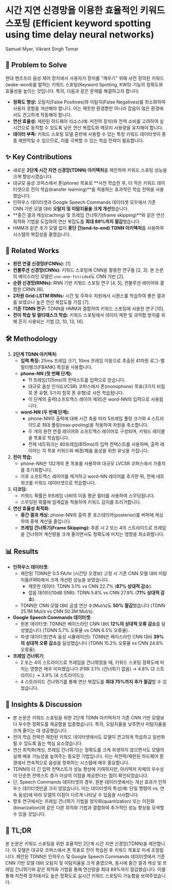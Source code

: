 # 시간 지연 신경망을 이용한 효율적인 키워드 스포팅 (Efficient keyword spotting using time delay neural networks)

Samuel Myer, Vikrant Singh Tomar

## 🧩 Problem to Solve

현대 핸즈프리 음성 제어 장치에서 사용자가 장치를 "깨우기" 위해 사전 정의된 키워드(wake-word)를 말하는 키워드 스포팅(Keyword Spotting, KWS) 기능의 정확도와 효율성을 높이는 것입니다. 특히, 다음과 같은 문제를 해결하고자 합니다:

- **정확도 향상:** 오탐지(False Positives)와 미탐지(False Negatives)를 최소화하여 사용자 경험을 개선해야 합니다. 이는 깨끗한 환경뿐만 아니라 잡음이 많은 환경에서도 견고하게 작동해야 합니다.
- **연산 효율성:** 제한된 하드웨어 리소스(예: 저전력 장치)와 전력 소비를 고려하여 실시간으로 동작할 수 있도록 낮은 연산 복잡도와 메모리 사용량을 유지해야 합니다.
- **데이터 부족:** 키워드 스포팅 모델 훈련에 사용할 수 있는 특정 키워드 데이터셋이 종종 제한적일 수 있으므로, 이를 극복할 수 있는 학습 전략이 필요합니다.

## ✨ Key Contributions

- 새로운 **2단계 시간 지연 신경망(TDNN) 아키텍처**를 제안하여 키워드 스포팅 성능을 크게 향상시켰습니다.
- 대규모 음성 코퍼스에서 폰(phone) 목표로 **사전 학습한 후, 더 작은 키워드 데이터셋으로 전이 학습(transfer learning)**을 적용하는 효과적인 학습 전략을 사용했습니다.
- 인하우스 데이터셋과 Google Speech Commands 데이터셋 모두에서 기존 CNN 기반 모델 대비 **오탐지 및 미탐지율을 크게 개선**했습니다.
- **중간 결과 캐싱(caching) 및 프레임 건너뛰기(frame skipping)**와 같은 연산 최적화 기법을 도입하여 연산 복잡도를 **최대 89%까지 절감**했습니다.
- HMM과 같은 추가 모델 없이 **종단 간(end-to-end) TDNN 아키텍처**를 사용하여 시스템의 복잡성을 줄였습니다.

## 📎 Related Works

- **완전 연결 신경망(FCNNs):** [1]
- **컨볼루션 신경망(CNNs):** 키워드 스포팅에 CNN을 활용한 연구들 [2, 3]. 본 논문의 베이스라인 모델인 `cnn-one-fstride4`도 CNN 기반 [2].
- **순환 신경망(RNNs):** RNN 기반 키워드 스포팅 연구 [4, 5], 컨볼루션 레이어와 결합한 CRNN [6].
- **2차원 Grid-LSTM RNNs:** 시간 및 주파수 차원에서 시퀀스를 학습하여 좋은 결과를 보였으나 높은 연산 복잡도를 가짐 [7].
- **기존 TDNN 연구:** TDNN을 HMM과 결합하여 키워드 스포팅에 사용한 연구 [10].
- **전이 학습 및 멀티태스크 학습:** 키워드 스포팅에서 데이터 제한 및 과적합 방지를 위해 흔히 사용되는 기법 [2, 10, 13, 14].

## 🛠️ Methodology

1. **2단계 TDNN 아키텍처:**
   - **입력 특징:** 25ms 프레임 크기, 10ms 프레임 이동으로 추출된 41차원 로그-멜 필터뱅크(FBANK) 특징을 사용합니다.
   - **phone-NN (첫 번째 단계):**
     - 11 프레임(125ms)의 컨텍스트를 입력으로 받습니다.
     - 대규모 음성 인식(LVCSR) 코퍼스에서 폰(monophone) 목표(3가지 비침묵 폰 유형, 5가지 침묵 폰 유형)로 사전 학습됩니다.
     - 이 단계의 출력(소프트맥스 레이어 제외)은 word-NN의 입력으로 사용됩니다.
   - **word-NN (두 번째 단계):**
     - phone-NN의 출력에 대해 시간 축을 따라 5프레임 풀링 크기와 4 스트라이드로 최대 풀링(max-pooling)을 적용하여 차원을 축소합니다.
     - 두 개의 완전 연결 레이어와 소프트맥스 레이어로 구성되며, 키워드 레이블을 목표로 학습됩니다.
     - 전체 네트워크는 80프레임(815ms)의 입력 컨텍스트를 사용하며, 출력 레이어는 각 목표 키워드와 배경/채움 음성을 위한 유닛을 가집니다.
2. **전이 학습:**
   - phone-NN은 132개의 폰 목표를 사용하여 대규모 LVCSR 코퍼스에서 가중치를 초기화합니다.
   - 이후 소프트맥스 레이어를 제거하고 word-NN 레이어를 추가한 뒤, 전체 네트워크를 키워드 데이터셋으로 학습합니다.
3. **디코딩:**
   - 키워드 확률은 9프레임 너비의 이동 평균 필터를 사용하여 스무딩됩니다.
   - 스무딩된 확률에 임계값을 적용하여 키워드 감지를 트리거합니다.
4. **연산 효율성 최적화:**
   - **중간 결과 캐싱:** phone-NN의 출력 폰 포스테리어(posterior)를 버퍼에 캐싱하여 중복 계산을 줄입니다.
   - **프레임 건너뛰기(Frame Skipping):** 추론 시 2 또는 4의 스트라이드로 프레임을 건너뛰어 계산량을 크게 줄이면서도 정확도에 미치는 영향을 최소화합니다.

## 📊 Results

- **인하우스 데이터셋:**
  - 제안된 TDNN은 0.5 FA/hr (시간당 오경보) 고정 시 기존 CNN 모델 대비 미탐지율(FRR)에서 크게 개선된 성능을 보였습니다.
    - 깨끗한 데이터: TDNN 3.1% vs CNN 22.7% (**87% 상대적 감소**).
    - 잡음 데이터(10dB SNR): TDNN 5.8% vs CNN 27.9% (**71% 상대적 감소**).
  - TDNN은 CNN 모델 대비 곱셈 연산 수(Mul/s)도 **50% 절감**했습니다 (TDNN 25.1M Mul/s vs CNN 50.3M Mul/s).
- **Google Speech Commands 데이터셋:**
  - 원본 데이터셋: TDNN은 베이스라인 CNN 대비 **12%의 상대적 오류 감소**를 달성했습니다 (TDNN 5.7% 오류율 vs CNN 6.5% 오류율).
  - 파생 데이터셋(연속 음성 시뮬레이션): TDNN은 베이스라인 CNN 대비 **39%의 상대적 오류 감소**를 달성했습니다 (TDNN 15.2% 오류율 vs CNN 24.8% 오류율).
- **프레임 건너뛰기:**
  - 2 또는 4의 스트라이드로 프레임을 건너뛰었을 때, 키워드 스포팅 정확도에 미치는 영향은 매우 미미했습니다 (FRR 3.1% (건너뛰기 없음) $\rightarrow$ 4.8% (2 스트라이드) $\rightarrow$ 3.9% (4 스트라이드)).
  - 4 스트라이드 건너뛰기를 통해 연산 복잡도를 **최대 75%까지 추가 절감**할 수 있었습니다.

## 🧠 Insights & Discussion

- 본 논문은 키워드 스포팅을 위한 2단계 TDNN 아키텍처가 기존 CNN 기반 모델보다 우수한 정확도를 제공함을 입증했습니다. 특히, 오탐지율을 낮추면서 미탐지율을 크게 줄이는 데 성공했습니다.
- 전이 학습 전략은 제한된 키워드 데이터셋에서도 모델이 견고하게 학습하고 일반화될 수 있도록 돕는 핵심 요소였습니다.
- 연산 최적화(캐싱, 프레임 건너뛰기)는 정확도를 크게 희생하지 않으면서도 모델의 실제 배포 가능성을 높여주는 중요한 기법입니다. 이는 저전력/제한된 하드웨어 환경에서 연속적으로 음성을 청취하는 시스템에 매우 중요합니다.
- TDNN의 더 긴 입력 컨텍스트가 성능 향상에 기여하지만, 아키텍처 자체의 우수성이 단순한 컨텍스트 증가 이상의 이점을 제공한다는 점이 확인되었습니다.
- 단, Speech Commands 데이터셋의 경우, 원본 데이터셋에서는 개선 효과가 인하우스 데이터셋만큼 크지 않았습니다. 이는 데이터셋의 특성(예: 단일 명령어 vs. 연속 음성)에 따라 모델의 이점이 다르게 나타날 수 있음을 시사합니다.
- 향후 연구에서는 프레임 건너뛰기 기법을 양자화(quantization) 또는 이진화(binarization)와 같은 다른 최적화 기법과 결합하여 추가적인 성능 향상을 모색할 수 있을 것입니다.

## 📌 TL;DR

본 논문은 키워드 스포팅을 위한 효율적인 2단계 시간 지연 신경망(TDNN)을 제안합니다. 이 모델은 대규모 코퍼스에서 폰 목표로 전이 학습된 후 키워드 목표로 미세 조정됩니다. 제안된 TDNN은 인하우스 및 Google Speech Commands 데이터셋에서 기존 CNN 기반 모델 대비 오탐지 및 미탐지율을 크게 줄였으며, 동시에 중간 결과 캐싱 및 프레임 건너뛰기와 같은 최적화 기법을 통해 연산량을 최대 89%까지 절감했습니다. 이를 통해 저전력 장치에서도 높은 정확도로 실시간 키워드 스포팅이 가능함을 보여주었습니다.
